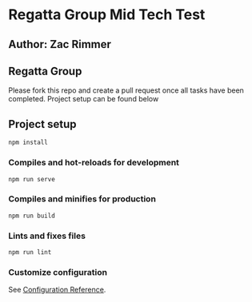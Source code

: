 # Regatta Group Mid Tech Test

## Author: Zac Rimmer
## Regatta Group

Please fork this repo and create a pull request once all tasks have been completed.
Project setup can be found below

## Project setup
```
npm install
```

### Compiles and hot-reloads for development
```
npm run serve
```

### Compiles and minifies for production
```
npm run build
```

### Lints and fixes files
```
npm run lint
```

### Customize configuration
See [Configuration Reference](https://cli.vuejs.org/config/).
